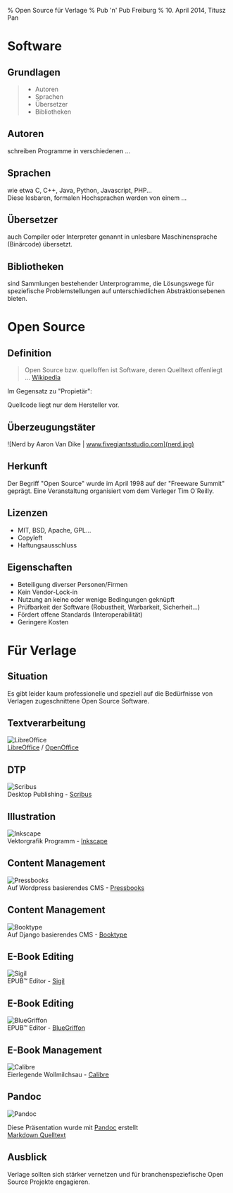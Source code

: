 % Open Source für Verlage
% Pub 'n' Pub Freiburg
% 10. April 2014, Titusz Pan

# Software

## Grundlagen

> - Autoren
> - Sprachen
> - Übersetzer
> - Bibliotheken

## Autoren

schreiben Programme in verschiedenen ...

## Sprachen

wie etwa C, C++, Java, Python, Javascript, PHP...\
Diese lesbaren, formalen Hochsprachen werden von einem ...

## Übersetzer

auch Compiler oder Interpreter genannt in unlesbare Maschinensprache (Binärcode)
übersetzt.

## Bibliotheken

sind Sammlungen bestehender Unterprogramme, die Lösungswege für speziefische
Problemstellungen auf unterschiedlichen Abstraktionsebenen bieten.


# Open Source

## Definition

> Open Source bzw. quelloffen ist Software, deren Quelltext offenliegt ...
[Wikipedia](http://de.wikipedia.org/wiki/Open_Source)

Im Gegensatz zu "Propietär":

Quellcode liegt nur dem Hersteller vor.

## Überzeugungstäter

![Nerd by  Aaron Van Dike | www.fivegiantsstudio.com](nerd.jpg)

## Herkunft

Der Begriff "Open Source" wurde im April 1998 auf der "Freeware Summit" geprägt.
Eine Veranstaltung organisiert vom dem Verleger Tim O´Reilly.

## Lizenzen

- MIT, BSD, Apache, GPL...
- Copyleft
- Haftungsausschluss

## Eigenschaften

- Beteiligung diverser Personen/Firmen
- Kein Vendor-Lock-in
- Nutzung an keine oder wenige Bedingungen geknüpft
- Prüfbarkeit der Software (Robustheit, Warbarkeit, Sicherheit...)
- Fördert offene Standards (Interoperabilität)
- Geringere Kosten

# Für Verlage

## Situation

Es gibt leider kaum professionelle und  speziell auf die Bedürfnisse von
Verlagen zugeschnittene Open Source Software.

## Textverarbeitung
![LibreOffice](libreoffice.jpg)\
[LibreOffice](http://libreoffice.org/) / [OpenOffice](http://www.openoffice.org)

## DTP
![Scribus](scribus.jpg)\
Desktop Publishing - [Scribus](http://www.scribus.net/canvas/Scribus)

## Illustration
![Inkscape](inkscape.png)\
Vektorgrafik Programm - [Inkscape](http://www.inkscape.org/)

## Content Management
![Pressbooks](pressbooks.jpg)\
Auf Wordpress basierendes CMS - [Pressbooks](http://pressbooks.com/)

## Content Management
![Booktype](booktype.jpg)\
Auf Django basierendes CMS - [Booktype](http://www.sourcefabric.org/en/booktype/)

## E-Book Editing
![Sigil](sigil.png)\
EPUB™ Editor - [Sigil](https://code.google.com/p/sigil/)

## E-Book Editing
![BlueGriffon](bluegriffon.png)\
EPUB™ Editor - [BlueGriffon](http://www.bluegriffon-epubedition.com/BGEE.html)

## E-Book Management
![Calibre](calibre.jpg)\
Eierlegende Wollmilchsau - [Calibre](http://calibre-ebook.com/)

## Pandoc

![Pandoc](pandoc.jpg)

Diese Präsentation wurde mit [Pandoc](http://johnmacfarlane.net/pandoc/) erstellt\
[Markdown Quelltext](https://raw.githubusercontent.com/titusz/osfv/master/osfv.md)

## Ausblick

Verlage sollten sich stärker vernetzen und für branchenspeziefische Open
Source Projekte engagieren.
